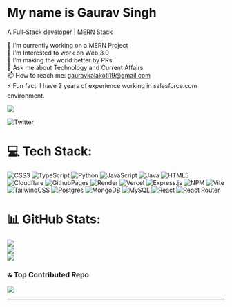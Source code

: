 # My name is Gaurav Singh

A Full-Stack developer | MERN Stack

🔭 I’m currently working on a MERN Project<br>🌱 I’m Interested to work on Web 3.0<br>👯 I’m making the world better by PRs<br>💬 Ask me about Technology and Current Affairs<br>📫 How to reach me: gauravkalakoti19@gmail.com<br>⚡ Fun fact: I have 2 years of experience working in salesforce.com environment.

[![](https://visitcount.itsvg.in/api?id=GauravSinghdev&icon=0&color=12)](https://visitcount.itsvg.in)

[![Twitter](https://img.shields.io/badge/X-black.svg?logo=X&logoColor=white)](https://x.com/@codewithkara) 

# 💻 Tech Stack:
![CSS3](https://img.shields.io/badge/css3-%231572B6.svg?style=flat-square&logo=css3&logoColor=white) ![TypeScript](https://img.shields.io/badge/typescript-%23007ACC.svg?style=flat-square&logo=typescript&logoColor=white) ![Python](https://img.shields.io/badge/python-3670A0?style=flat-square&logo=python&logoColor=ffdd54) ![JavaScript](https://img.shields.io/badge/javascript-%23323330.svg?style=flat-square&logo=javascript&logoColor=%23F7DF1E) ![Java](https://img.shields.io/badge/java-%23ED8B00.svg?style=flat-square&logo=openjdk&logoColor=white) ![HTML5](https://img.shields.io/badge/html5-%23E34F26.svg?style=flat-square&logo=html5&logoColor=white) ![Cloudflare](https://img.shields.io/badge/Cloudflare-F38020?style=flat-square&logo=Cloudflare&logoColor=white) ![GithubPages](https://img.shields.io/badge/github%20pages-121013?style=flat-square&logo=github&logoColor=white) ![Render](https://img.shields.io/badge/Render-%46E3B7.svg?style=flat-square&logo=render&logoColor=white) ![Vercel](https://img.shields.io/badge/vercel-%23000000.svg?style=flat-square&logo=vercel&logoColor=white) ![Express.js](https://img.shields.io/badge/express.js-%23404d59.svg?style=flat-square&logo=express&logoColor=%2361DAFB) ![NPM](https://img.shields.io/badge/NPM-%23CB3837.svg?style=flat-square&logo=npm&logoColor=white) ![Vite](https://img.shields.io/badge/vite-%23646CFF.svg?style=flat-square&logo=vite&logoColor=white) ![TailwindCSS](https://img.shields.io/badge/tailwindcss-%2338B2AC.svg?style=flat-square&logo=tailwind-css&logoColor=white) ![Postgres](https://img.shields.io/badge/postgres-%23316192.svg?style=flat-square&logo=postgresql&logoColor=white) ![MongoDB](https://img.shields.io/badge/MongoDB-%234ea94b.svg?style=flat-square&logo=mongodb&logoColor=white) ![MySQL](https://img.shields.io/badge/mysql-%2300000f.svg?style=flat-square&logo=mysql&logoColor=white) ![React](https://img.shields.io/badge/react-%2320232a.svg?style=flat-square&logo=react&logoColor=%2361DAFB) ![React Router](https://img.shields.io/badge/React_Router-CA4245?style=flat-square&logo=react-router&logoColor=white)
# 📊 GitHub Stats:
![](https://github-readme-stats.vercel.app/api?username=GauravSinghdev&theme=dark&hide_border=false&include_all_commits=false&count_private=true)<br/>
![](https://github-readme-streak-stats.herokuapp.com/?user=GauravSinghdev&theme=dark&hide_border=false)<br/>
![](https://github-readme-stats.vercel.app/api/top-langs/?username=GauravSinghdev&theme=dark&hide_border=false&include_all_commits=false&count_private=true&layout=compact)

### 🔝 Top Contributed Repo
![](https://github-contributor-stats.vercel.app/api?username=GauravSinghdev&limit=5&theme=dark&combine_all_yearly_contributions=true)

---


<!-- Proudly created with GPRM ( https://gprm.itsvg.in ) -->
